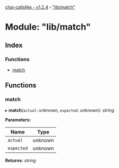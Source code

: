 [chai-callslike - v1.2.4](../README.md) › ["lib/match"](_lib_match_.md)

# Module: "lib/match"

## Index

### Functions

* [match](_lib_match_.md#match)

## Functions

###  match

▸ **match**(`actual`: unknown, `expected`: unknown): *string*

**Parameters:**

Name | Type |
------ | ------ |
`actual` | unknown |
`expected` | unknown |

**Returns:** *string*
